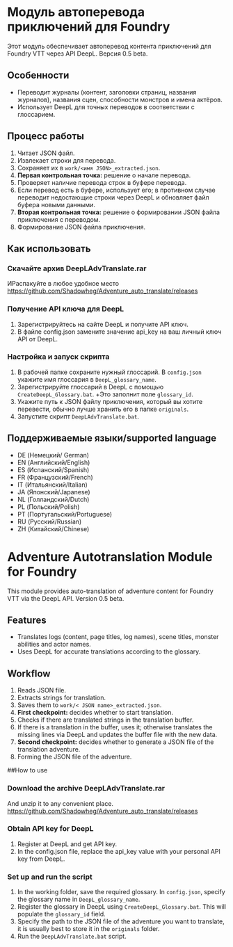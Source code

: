 # Модуль автоперевода приключений для Foundry
Этот модуль обеспечивает автоперевод контента приключений для Foundry VTT через API DeepL. Версия 0.5 beta.

## Особенности
- Переводит журналы (контент, заголовки страниц, названия журналов), названия сцен, способности монстров и имена актёров.
- Использует DeepL для точных переводов в соответствии с глоссарием.

## Процесс работы
1. Читает JSON файл.
2. Извлекает строки для перевода.
3. Сохраняет их в `work/<имя JSON>_extracted.json`.
4. **Первая контрольная точка:** решение о начале перевода.
5. Проверяет наличие перевода строк в буфере перевода.
6. Если перевод есть в буфере, использует его; в противном случае переводит недостающие строки через DeepL и обновляет файл буфера новыми данными.
7. **Вторая контрольная точка:** решение о формировании JSON файла приключения с переводом.
8. Формирование JSON файла приключения.

## Как использовать

### Скачайте архив DeepLAdvTranslate.rar
ИРаспакуйте в любое удобное место
https://github.com/Shadowheg/Adventure_auto_translate/releases

### Получение API ключа для DeepL
1. Зарегистрируйтесь на сайте DeepL и получите API ключ.
2. В файле config.json замените значение api_key на ваш личный ключ API от DeepL.

### Настройка и запуск скрипта
1. В рабочей папке сохраните нужный глоссарий. В `config.json` укажите имя глоссария в `DeepL_glossary_name`.
2. Зарегистрируйте глоссарий в DeepL с помощью `CreateDeepL_Glossary.bat`. +Это заполнит поле `glossary_id`.
3. Укажите путь к JSON файлу приключения, который вы хотите перевести, обычно лучше хранить его в папке `originals`.
4. Запустите скрипт `DeepLAdvTranslate.bat`.


## Поддерживаемые языки/supported language
- DE (Немецкий/ German)
- EN (Английский/English)
- ES (Испанский/Spanish)
- FR (Французский/French)
- IT (Итальянский/Italian)
- JA (Японский/Japanese)
- NL (Голландский/Dutch)
- PL (Польский/Polish)
- PT (Португальский/Portuguese)
- RU (Русский/Russian)
- ZH (Китайский/Chinese)

# Adventure Autotranslation Module for Foundry
This module provides auto-translation of adventure content for Foundry VTT via the DeepL API. Version 0.5 beta.

## Features
- Translates logs (content, page titles, log names), scene titles, monster abilities and actor names.
- Uses DeepL for accurate translations according to the glossary.

## Workflow
1. Reads JSON file.
2. Extracts strings for translation.
3. Saves them to `work/< JSON name>_extracted.json`.
4. **First checkpoint:** decides whether to start translation.
5. Checks if there are translated strings in the translation buffer.
6. If there is a translation in the buffer, uses it; otherwise translates the missing lines via DeepL and updates the buffer file with the new data.
7. **Second checkpoint:** decides whether to generate a JSON file of the translation adventure.
8. Forming the JSON file of the adventure.

##How to use
### Download the archive DeepLAdvTranslate.rar
And unzip it to any convenient place.
https://github.com/Shadowheg/Adventure_auto_translate/releases

### Obtain API key for DeepL
1. Register at DeepL and get API key.
2. In the config.json file, replace the api_key value with your personal API key from DeepL.

### Set up and run the script
1. In the working folder, save the required glossary. In `config.json`, specify the glossary name in `DeepL_glossary_name`.
2. Register the glossary in DeepL using `CreateDeepL_Glossary.bat`. This will populate the `glossary_id` field.
3. Specify the path to the JSON file of the adventure you want to translate, it is usually best to store it in the `originals` folder.
4. Run the `DeepLAdvTranslate.bat` script.